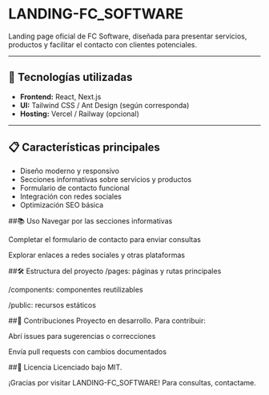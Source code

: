 # LANDING-FC_SOFTWARE

Landing page oficial de FC Software, diseñada para presentar servicios, productos y facilitar el contacto con clientes potenciales.

---

## 🚀 Tecnologías utilizadas

- **Frontend:** React, Next.js  
- **UI:** Tailwind CSS / Ant Design (según corresponda)  
- **Hosting:** Vercel / Railway (opcional)

---

## 📋 Características principales

- Diseño moderno y responsivo  
- Secciones informativas sobre servicios y productos  
- Formulario de contacto funcional  
- Integración con redes sociales  
- Optimización SEO básica

##📚 Uso
Navegar por las secciones informativas

Completar el formulario de contacto para enviar consultas

Explorar enlaces a redes sociales y otras plataformas

##🛠 Estructura del proyecto
/pages: páginas y rutas principales

/components: componentes reutilizables

/public: recursos estáticos

##🤝 Contribuciones
Proyecto en desarrollo.
Para contribuir:

Abrí issues para sugerencias o correcciones

Envía pull requests con cambios documentados

##📄 Licencia
Licenciado bajo MIT.

¡Gracias por visitar LANDING-FC_SOFTWARE! Para consultas, contactame.
